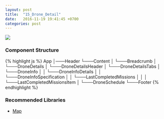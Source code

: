 ```yaml
---
layout: post
title:  "15_Drone_Detail"
date:   2016-11-19 19:41:45 +0700
categories: post
---
```


<img src="{{ site.github.url }}/images/posts/2016-11-19/15_Drone_Detail.jpg">

### Component Structure

{% highlight js %}
App
│───Header
└───Content
│   └───Breadcrumb
│   └───DroneDetails
│       └───DroneDetailsHeader
│       └───DroneDetailsTabs
│           └───DroneInfo
│           │   └───DroneInfoDetails
│           │   └───DroneInfoSpecification
│           │   └───LastCompletedMissions
│           │   │   └───LastCompletedMissionsItem
│           └───DroneSchedule
└───Footer
{% endhighlight %}

### Recommended Libraries

* [Map](https://github.com/istarkov/google-map-react)
